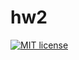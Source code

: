 # hw2

[![MIT license](https://img.shields.io/badge/license-MIT-blue.svg)](https://github.com/hazzus/funcprog/blob/master/hw2/LICENSE)
